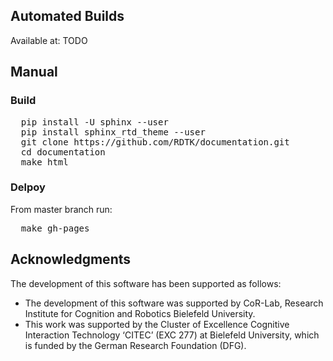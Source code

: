 ## Automated Builds

Available at: TODO

## Manual

### Build

<pre>
  pip install -U sphinx --user
  pip install sphinx_rtd_theme --user
  git clone https://github.com/RDTK/documentation.git
  cd documentation
  make html
</pre>

### Delpoy

From master branch run:
<pre>
  make gh-pages
</pre>

## Acknowledgments

The development of this software has been supported as follows:

- The development of this software was supported by CoR-Lab, Research Institute for Cognition and Robotics Bielefeld University.
- This work was supported by the Cluster of Excellence Cognitive Interaction Technology ‘CITEC’ (EXC 277) at Bielefeld University, which is funded by the German Research Foundation (DFG).
